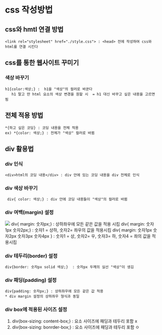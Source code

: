 # css 작성방법 
## css와 hmtl 연결 방법 
    <link rel="stylesheet" href="./style.css"> : <head> 전에 작성하여 css와 html를 연결 시킨다 
## css를 통한 웹사이트 꾸미기 
### 색상 바꾸기 
    h1{color:색상;} :  h1을 "색상"의 컬러로 바꾼다 
       h1 말고 딴 html 요소의 색상 변경을 원할 시  = h1 대신 바꾸고 싶은 내용을 고르면 됨  
## 전체 적용 방법 
    *{하고 싶은 코딩} : 코딩 내용을 전체 적용
    ex) *{color: 색상;} : 전체가 "색상" 컬러로 바뀜

## div 활용법 
### div 인식
    <div>html의 코딩 내용</div> : div 안에 있는 코딩 내용을 div 전체로 인식 
### div 색상 바꾸기     
     div{ color: 색상;} : div 안에 코딩 내용들이 "색상"의 컬러로 바뀜
### div 여백(margin) 설정  
<img src="./img/box.png">
     div{ margin: 숫자px;} : 상하좌우에 모든 같은 값을 적용 시킴 
     div{ margin: 숫자1px 숫자2px;} : 숫자1 = 상하, 숫자2= 좌우의 값을 적용시킴 
     div{ margin: 숫자1px 숫자2px 숫자3px 숫자4px } : 숫자1 = 상, 숫자2= 우, 숫자3= 하, 숫자4 = 좌의 값을 적용시킴

### div 테두리(border) 설정  
    div{border: 숫자px solid 색상;}  : 숫자px 두께의 실선 "색상"이 생김 
### div 패딩(padding) 설정 
    div{padding: 숫자px;} : 상하좌우에 모든 같은 값 적용 
    * div margin 설정의 상하좌우 형식과 동일
### div box에 적용된 사이즈 설정 
   1. div{box-sizing: content-box;} : 요소 사이즈에 패딩과 테두리 포함 x
   2. div{box-sizing: bonrder-box;} : 요소 사이즈에 패딩과 테두리 포함 ㅇ 
 